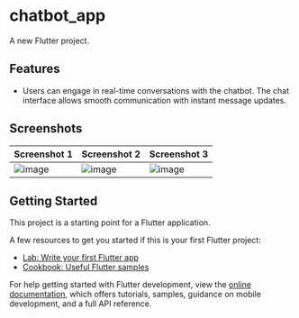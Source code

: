 # chatbot_app

A new Flutter project.


## Features

* Users can engage in real-time conversations with the chatbot. The chat interface allows smooth communication with instant message updates.


## Screenshots

| Screenshot 1                                 | Screenshot 2                                 | Screenshot 3                                 |
|----------------------------------------------|----------------------------------------------|----------------------------------------------|
| ![image](https://github.com/vodatvan01/flutter_chat/assets/87610505/27afae3e-91ca-4d20-9cf1-c02193e992f8)|![image](https://github.com/vodatvan01/flutter_chat/assets/87610505/1f2bdaaf-11f0-49a7-a31a-e4bd4cd27559)|![image](https://github.com/vodatvan01/flutter_chat/assets/87610505/f9f084aa-2e22-45f7-b986-367aba4007ed)|



## Getting Started

This project is a starting point for a Flutter application.

A few resources to get you started if this is your first Flutter project:

- [Lab: Write your first Flutter app](https://docs.flutter.dev/get-started/codelab)
- [Cookbook: Useful Flutter samples](https://docs.flutter.dev/cookbook)

For help getting started with Flutter development, view the
[online documentation](https://docs.flutter.dev/), which offers tutorials,
samples, guidance on mobile development, and a full API reference.
